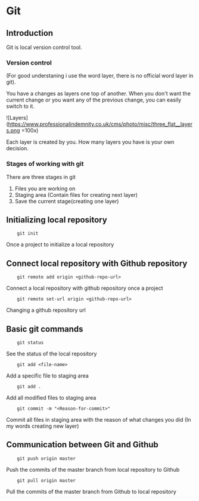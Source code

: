 # Git

## Introduction

Git is local version control tool.

### Version control

(For good understaning i use the word layer, there is no official word layer in git).

You have a changes as layers one top of another. When you don't want the current change or you want any of the previous change, you can easily switch to it.

![Layers](https://www.professionalindemnity.co.uk/cms/photo/misc/three_flat__layers.png =100x)

Each layer is created by you. How many layers you have is your own decision.

### Stages of working with git

There are three stages in git

1. Files you are working on
2. Staging area (Contain files for creating next layer)
3. Save the current stage(creating one layer)

## Initializing local repository

```git
    git init
```

Once a project to initialize a local repository

## Connect local repository with Github repository

```git
    git remote add origin <github-repo-url>
```

Connect a local repository with github repository once a project

```git
    git remote set-url origin <github-repo-url>
```

Changing a github repository url

## Basic git commands

```git
    git status
```

See the status of the local repository

```git
    git add <file-name>
```

Add a specific file to staging area

```git
    git add .
```

Add all modified files to staging area

```git
    git commit -m "<Reason-for-commit>"
```

Commit all files in staging area with the reason of what changes you did (In my words creating new layer)

## Communication between Git and Github

```git
    git push origin master
```

Push the commits of the master branch from local repository to Github

```git
    git pull origin master
```

Pull the commits of the master branch from Github to local repository
